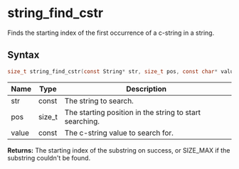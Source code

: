 # string_find_cstr

Finds the starting index of the first occurrence of a c-string in a string.

## Syntax

```c
size_t string_find_cstr(const String* str, size_t pos, const char* value);
```

| Name | Type | Description |
| --- | --- | --- |
| str | const | The string to search. |
| pos | size_t | The starting position in the string to start searching. |
| value | const | The c-string value to search for. |

**Returns:** The starting index of the substring on success, or SIZE_MAX if the substring couldn't be found.

